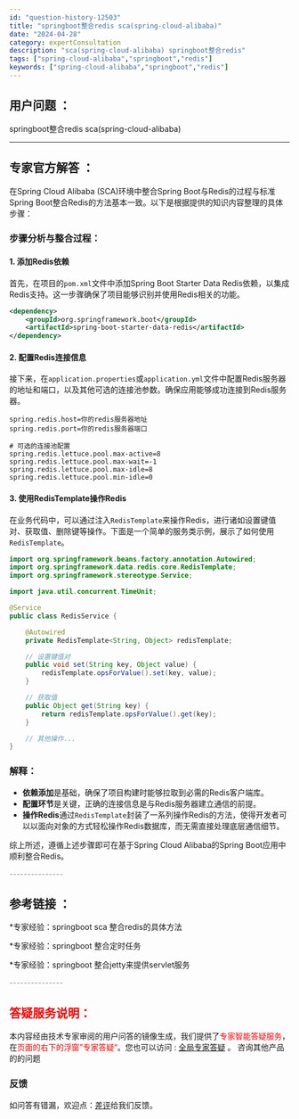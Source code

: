 ```yaml
---
id: "question-history-12503"
title: "springboot整合redis sca(spring-cloud-alibaba)"
date: "2024-04-28"
category: expertConsultation
description: "sca(spring-cloud-alibaba) springboot整合redis"
tags: ["spring-cloud-alibaba","springboot","redis"]
keywords: ["spring-cloud-alibaba","springboot","redis"]
---
```


## 用户问题 ： 
 springboot整合redis sca(spring-cloud-alibaba) 

---------------
## 专家官方解答 ：

在Spring Cloud Alibaba (SCA)环境中整合Spring Boot与Redis的过程与标准Spring Boot整合Redis的方法基本一致。以下是根据提供的知识内容整理的具体步骤：

### 步骤分析与整合过程：

#### 1. 添加Redis依赖
首先，在项目的`pom.xml`文件中添加Spring Boot Starter Data Redis依赖，以集成Redis支持。这一步骤确保了项目能够识别并使用Redis相关的功能。

```xml
<dependency>
    <groupId>org.springframework.boot</groupId>
    <artifactId>spring-boot-starter-data-redis</artifactId>
</dependency>
```

#### 2. 配置Redis连接信息
接下来，在`application.properties`或`application.yml`文件中配置Redis服务器的地址和端口，以及其他可选的连接池参数。确保应用能够成功连接到Redis服务器。

```properties
spring.redis.host=你的redis服务器地址
spring.redis.port=你的redis服务器端口

# 可选的连接池配置
spring.redis.lettuce.pool.max-active=8
spring.redis.lettuce.pool.max-wait=-1
spring.redis.lettuce.pool.max-idle=8
spring.redis.lettuce.pool.min-idle=0
```

#### 3. 使用RedisTemplate操作Redis
在业务代码中，可以通过注入`RedisTemplate`来操作Redis，进行诸如设置键值对、获取值、删除键等操作。下面是一个简单的服务类示例，展示了如何使用`RedisTemplate`。

```java
import org.springframework.beans.factory.annotation.Autowired;
import org.springframework.data.redis.core.RedisTemplate;
import org.springframework.stereotype.Service;

import java.util.concurrent.TimeUnit;

@Service
public class RedisService {

    @Autowired
    private RedisTemplate<String, Object> redisTemplate;

    // 设置键值对
    public void set(String key, Object value) {
        redisTemplate.opsForValue().set(key, value);
    }

    // 获取值
    public Object get(String key) {
        return redisTemplate.opsForValue().get(key);
    }

    // 其他操作...
}
```

### 解释：
- **依赖添加**是基础，确保了项目构建时能够拉取到必需的Redis客户端库。
- **配置环节**是关键，正确的连接信息是与Redis服务器建立通信的前提。
- **操作Redis**通过`RedisTemplate`封装了一系列操作Redis的方法，使得开发者可以以面向对象的方式轻松操作Redis数据库，而无需直接处理底层通信细节。

综上所述，遵循上述步骤即可在基于Spring Cloud Alibaba的Spring Boot应用中顺利整合Redis。


<font color="#949494">---------------</font> 


## 参考链接 ：

*专家经验：springboot sca 整合redis的具体方法 
 
 *专家经验：springboot 整合定时任务 
 
 *专家经验：springboot 整合jetty来提供servlet服务 


 <font color="#949494">---------------</font> 
 


## <font color="#FF0000">答疑服务说明：</font> 

本内容经由技术专家审阅的用户问答的镜像生成，我们提供了<font color="#FF0000">专家智能答疑服务</font>，在<font color="#FF0000">页面的右下的浮窗”专家答疑“</font>。您也可以访问 : [全局专家答疑](https://opensource.alibaba.com/chatBot) 。 咨询其他产品的的问题

### 反馈
如问答有错漏，欢迎点：[差评](https://ai.nacos.io/user/feedbackByEnhancerGradePOJOID?enhancerGradePOJOId=12596)给我们反馈。
